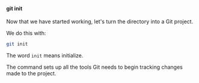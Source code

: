 #### git init

Now that we have started working, let's turn the directory into a Git project.

We do this with:

```sh
git init
```

The word `init` means initialize.

The command sets up all the tools Git needs to begin tracking changes made to the project.


<aside class="notes">
</aside>
